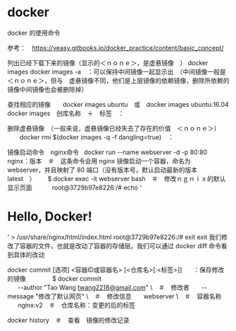 # docker
docker 的使用命令

参考：　https://yeasy.gitbooks.io/docker_practice/content/basic_concept/

列出已经下载下来的镜像（显示的＜ｎｏｎｅ＞，是虚悬镜像　）
docker images
docker images -a　：可以保持中间镜像一起显示出　（中间镜像一般是＜ｎｏｎｅ＞，但与　虚悬镜像不同，他们是上层镜像的依赖镜像，删除所依赖的镜像中间镜像也会被删除掉）

查找相应的镜像　　docker images ubuntu　或　docker images ubuntu:16.04
docker images　创库名称　＋　标签　：　

删除虚悬镜像　（一般来说，虚悬镜像已经失去了存在的价值　＜ｎｏｎｅ＞）
　　docker rmi $(docker images -q -f dangling=true)　：　

镜像启动命令　nginx命令
    docker run --name webserver -d -p 80:80 nginx：版本　＃　这条命令会用 nginx 镜像启动一个容器，命名为 webserver，并且映射了 80 端口（没有版本号，默认启动最新的版本　latest　）
        $ docker exec -it webserver bash　＃　修改ｎｇｎｉｘ的默认显示页面　
        root@3729b97e8226:/# echo '<h1>Hello, Docker!</h1>' > /usr/share/nginx/html/index.html
        root@3729b97e8226:/# exit
        exit
    我们修改了容器的文件，也就是改动了容器的存储层。我们可以通过 docker diff 命令看到具体的改动
    
docker commit [选项] <容器ID或容器名> [<仓库名>[:<标签>]]　   ：保存修改的镜像
　　　　$ docker commit \
        --author "Tao Wang <twang2218@gmail.com>" \　＃　修改者
        --message "修改了默认网页" \　＃　修改信息
        webserver \　＃　容器名称　
        nginx:v2　＃　仓库名称：变更的后的标签
    
docker history　＃　查看　镜像的修改记录

    
    　
